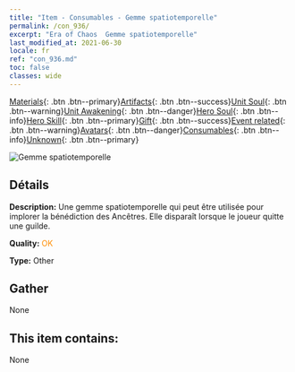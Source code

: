 ```yaml
---
title: "Item - Consumables - Gemme spatiotemporelle"
permalink: /con_936/
excerpt: "Era of Chaos  Gemme spatiotemporelle"
last_modified_at: 2021-06-30
locale: fr
ref: "con_936.md"
toc: false
classes: wide
---
```

 [Materials](/ItemsFR/){: .btn .btn--primary}[Artifacts](/ItemsFR/Artifacts/){: .btn .btn--success}[Unit Soul](/ItemsFR/UnitSoul/){: .btn .btn--warning}[Unit Awakening](/ItemsFR/UnitAwakening/){: .btn .btn--danger}[Hero Soul](/ItemsFR/HeroSoul/){: .btn .btn--info}[Hero Skill](/ItemsFR/HeroSkill/){: .btn .btn--primary}[Gift](/ItemsFR/Gift/){: .btn .btn--success}[Event related](/ItemsFR/Events/){: .btn .btn--warning}[Avatars](/ItemsFR/Avatars/){: .btn .btn--danger}[Consumables](/ItemsFR/Consumables/){: .btn .btn--info}[Unknown](/ItemsFR/Unknown/){: .btn .btn--primary}

 ![Gemme spatiotemporelle](/images/t/i_40024.png)

## Détails
 **Description:** Une gemme spatiotemporelle qui peut être utilisée pour implorer la bénédiction des Ancêtres. Elle disparaît lorsque le joueur quitte une guilde.

 **Quality:** <span style="color: #FF8C00">OK</span>

 **Type:** Other

## Gather

  None

## This item contains:

  None

